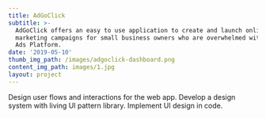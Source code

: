 ```yaml
---
title: AdGoClick
subtitle: >-
  AdGoClick offers an easy to use application to create and launch online
  marketing campaigns for small business owners who are overwhelmed with Google
  Ads Platform.
date: '2019-05-10'
thumb_img_path: /images/adgoclick-dashboard.png
content_img_path: images/1.jpg
layout: project
---
```

Design user flows and interactions for the web app. Develop a design system with living UI pattern library. Implement UI design in code.
